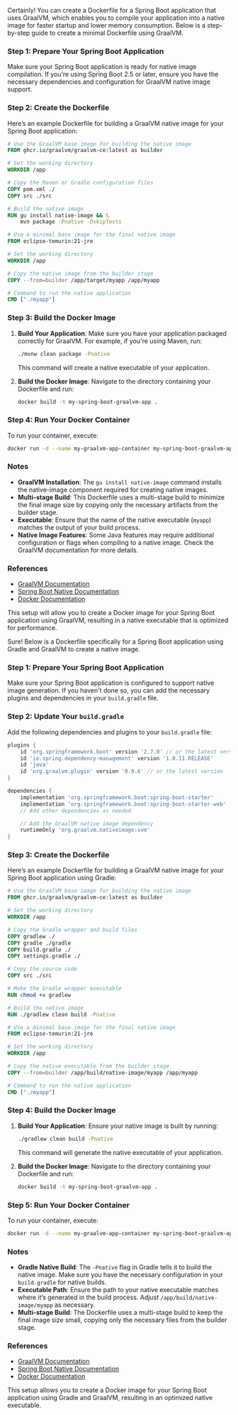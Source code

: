 Certainly! You can create a Dockerfile for a Spring Boot application that uses GraalVM, which enables you to compile your application into a native image for faster startup and lower memory consumption. Below is a step-by-step guide to create a minimal Dockerfile using GraalVM.

### Step 1: Prepare Your Spring Boot Application

Make sure your Spring Boot application is ready for native image compilation. If you’re using Spring Boot 2.5 or later, ensure you have the necessary dependencies and configuration for GraalVM native image support.

### Step 2: Create the Dockerfile

Here’s an example Dockerfile for building a GraalVM native image for your Spring Boot application:

```dockerfile
# Use the GraalVM base image for building the native image
FROM ghcr.io/graalvm/graalvm-ce:latest as builder

# Set the working directory
WORKDIR /app

# Copy the Maven or Gradle configuration files
COPY pom.xml ./
COPY src ./src

# Build the native image
RUN gu install native-image && \
    mvn package -Pnative -DskipTests

# Use a minimal base image for the final native image
FROM eclipse-temurin:21-jre

# Set the working directory
WORKDIR /app

# Copy the native image from the builder stage
COPY --from=builder /app/target/myapp /app/myapp

# Command to run the native application
CMD ["./myapp"]
```

### Step 3: Build the Docker Image

1. **Build Your Application**: Make sure you have your application packaged correctly for GraalVM. For example, if you're using Maven, run:

   ```bash
   ./mvnw clean package -Pnative
   ```

   This command will create a native executable of your application.

2. **Build the Docker Image**:
   Navigate to the directory containing your Dockerfile and run:

   ```bash
   docker build -t my-spring-boot-graalvm-app .
   ```

### Step 4: Run Your Docker Container

To run your container, execute:

```bash
docker run -d --name my-graalvm-app-container my-spring-boot-graalvm-app
```

### Notes

- **GraalVM Installation**: The `gu install native-image` command installs the native-image component required for creating native images.
- **Multi-stage Build**: This Dockerfile uses a multi-stage build to minimize the final image size by copying only the necessary artifacts from the builder stage.
- **Executable**: Ensure that the name of the native executable (`myapp`) matches the output of your build process.
- **Native Image Features**: Some Java features may require additional configuration or flags when compiling to a native image. Check the GraalVM documentation for more details.

### References

- [GraalVM Documentation](https://www.graalvm.org/docs/)
- [Spring Boot Native Documentation](https://docs.spring.io/spring-boot/docs/current/reference/html/native-image.html)
- [Docker Documentation](https://docs.docker.com/)

This setup will allow you to create a Docker image for your Spring Boot application using GraalVM, resulting in a native executable that is optimized for performance.

Sure! Below is a Dockerfile specifically for a Spring Boot application using Gradle and GraalVM to create a native image.

### Step 1: Prepare Your Spring Boot Application

Make sure your Spring Boot application is configured to support native image generation. If you haven't done so, you can add the necessary plugins and dependencies in your `build.gradle` file.

### Step 2: Update Your `build.gradle`

Add the following dependencies and plugins to your `build.gradle` file:

```groovy
plugins {
    id 'org.springframework.boot' version '2.7.0' // or the latest version
    id 'io.spring.dependency-management' version '1.0.11.RELEASE'
    id 'java'
    id 'org.graalvm.plugin' version '0.9.6' // or the latest version
}

dependencies {
    implementation 'org.springframework.boot:spring-boot-starter'
    implementation 'org.springframework.boot:spring-boot-starter-web'
    // Add other dependencies as needed

    // Add the GraalVM native image dependency
    runtimeOnly 'org.graalvm.nativeimage:svm'
}
```

### Step 3: Create the Dockerfile

Here’s an example Dockerfile for building a GraalVM native image for your Spring Boot application using Gradle:

```dockerfile
# Use the GraalVM base image for building the native image
FROM ghcr.io/graalvm/graalvm-ce:latest as builder

# Set the working directory
WORKDIR /app

# Copy the Gradle wrapper and build files
COPY gradlew ./
COPY gradle ./gradle
COPY build.gradle ./
COPY settings.gradle ./

# Copy the source code
COPY src ./src

# Make the Gradle wrapper executable
RUN chmod +x gradlew

# Build the native image
RUN ./gradlew clean build -Pnative

# Use a minimal base image for the final native image
FROM eclipse-temurin:21-jre

# Set the working directory
WORKDIR /app

# Copy the native executable from the builder stage
COPY --from=builder /app/build/native-image/myapp /app/myapp

# Command to run the native application
CMD ["./myapp"]
```

### Step 4: Build the Docker Image

1. **Build Your Application**: Ensure your native image is built by running:

   ```bash
   ./gradlew clean build -Pnative
   ```

   This command will generate the native executable of your application.

2. **Build the Docker Image**:
   Navigate to the directory containing your Dockerfile and run:

   ```bash
   docker build -t my-spring-boot-graalvm-app .
   ```

### Step 5: Run Your Docker Container

To run your container, execute:

```bash
docker run -d --name my-graalvm-app-container my-spring-boot-graalvm-app
```

### Notes

- **Gradle Native Build**: The `-Pnative` flag in Gradle tells it to build the native image. Make sure you have the necessary configuration in your `build.gradle` for native builds.
- **Executable Path**: Ensure the path to your native executable matches where it’s generated in the build process. Adjust `/app/build/native-image/myapp` as necessary.
- **Multi-stage Build**: The Dockerfile uses a multi-stage build to keep the final image size small, copying only the necessary files from the builder stage.

### References

- [GraalVM Documentation](https://www.graalvm.org/docs/)
- [Spring Boot Native Documentation](https://docs.spring.io/spring-boot/docs/current/reference/html/native-image.html)
- [Docker Documentation](https://docs.docker.com/)

This setup allows you to create a Docker image for your Spring Boot application using Gradle and GraalVM, resulting in an optimized native executable.
